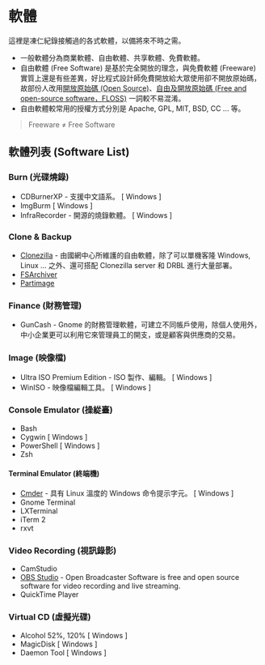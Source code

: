 # 軟體

這裡是凍仁紀錄接觸過的各式軟體，以備將來不時之需。

- 一般軟體分為商業軟體、自由軟體、共享軟體、免費軟體。
- 自由軟體 (Free Software) 是基於完全開放的理念，與免費軟體 (Freeware) 實質上還是有些差異，好比程式設計師免費開放給大眾使用卻不開放原始碼，故部份人改用[開放原始碼 (Open Source)][open_source]、[自由及開放原始碼 (Free and open-source software，FLOSS)][floss] 一詞較不易混淆。
- 自由軟體較常用的授權方式分別是 Apache, GPL, MIT, BSD, CC ... 等。

> Freeware ≠ Free Software

[open_source]: https://zh.wikipedia.org/wiki/开放源代码
[floss]: https://zh.wikipedia.org/wiki/自由及开放源代码软件


## 軟體列表 (Software List)

### Burn (光碟燒錄)

- CDBurnerXP - 支援中文語系。 [ Windows ]
- ImgBurm [ Windows ]
- InfraRecorder - 開源的燒錄軟體。 [ Windows ]


### Clone & Backup

- [Clonezilla][clonezilla] - 由國網中心所維護的自由軟體，除了可以單機客隆 Windows, Linux ... 之外、還可搭配 Clonezilla server 和 DRBL 進行大量部署。
- [FSArchiver][fsarchiver]
- [Partimage][partimage]

[clonezilla]: http://clonezilla.nchc.org.tw/
[fsarchiver]: http://www.fsarchiver.org/
[partimage]: http://www.partimage.org/


### Finance (財務管理)

- GunCash - Gnome 的財務管理軟體，可建立不同帳戶使用，除個人使用外，中小企業更可以利用它來管理員工的開支，或是顧客與供應商的交易。


### Image (映像檔)

- Ultra ISO Premium Edition - ISO 製作、編輯。 [ Windows ]
- WinISO - 映像檔編輯工具。 [ Windows ]


### Console Emulator (操緃臺)

- Bash
- Cygwin [ Windows ]
- PowerShell [ Windows ]
- Zsh

#### Terminal Emulator (終端機)

- [Cmder][cmder] - 具有 Linux 溫度的 Windows 命令提示字元。 [ Windows ]
- Gnome Terminal
- LXTerminal
- iTerm 2
- rxvt

[cmder]: http://cmder.net


### Video Recording (視訊錄影)

- CamStudio
- [OBS Studio][obs] - Open Broadcaster Software is free and open source software for video recording and live streaming.
- QuickTime Player

[obs]: https://obsproject.com


### Virtual CD (虛擬光碟)

- Alcohol 52%, 120% [ Windows ]
- MagicDisk [ Windows ]
- Daemon Tool [ Windows ]

